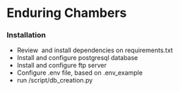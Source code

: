 # Enduring Chambers

### Installation

- Review  and install dependencies on requirements.txt
- Install and configure postgresql database
- Install and configure ftp server
- Configure .env file, based on .env_example
- run /script/db_creation.py
